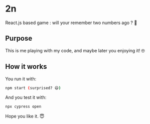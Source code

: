# 2n

React.js based game : will your remember two numbers ago ? 🤔

## Purpose

This is me playing with my code, and maybe later you enjoying it! 🤓

## How it works

You run it with:

```bash
npm start (surprised? 😄)
```

And you test it with:

```bash
npx cypress open
```

Hope you like it. 😇
